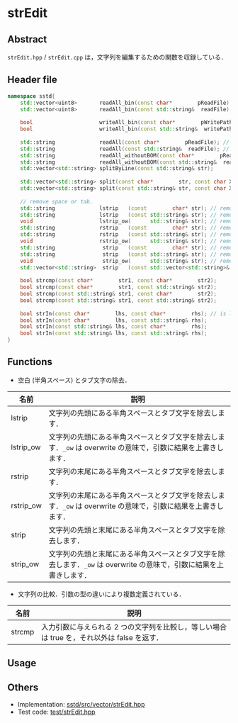 # strEdit
## Abstract
```strEdit.hpp``` / ```strEdit.cpp``` は，文字列を編集するための関数を収録している．

## Header file
```c++
namespace sstd{
    std::vector<uint8>       readAll_bin(const char*        pReadFile); // read all of the file as a binary
    std::vector<uint8>       readAll_bin(const std::string&  readFile); // read all of the file as a binary
    
    bool                     writeAll_bin(const char*        pWritePath, std::vector<uint8>& rhs);
    bool                     writeAll_bin(const std::string&  writePath, std::vector<uint8>& rhs);
    
    std::string              readAll(const char*        pReadFile); // readAll_str()
    std::string              readAll(const std::string&  readFile); // readAll_str()
    std::string              readAll_withoutBOM(const char*        pReadFile);
    std::string              readAll_withoutBOM(const std::string&  readFile);
    std::vector<std::string> splitByLine(const std::string& str);
    
    std::vector<std::string> split(const char*        str, const char X);
    std::vector<std::string> split(const std::string& str, const char X);
    
    // remove space or tab.
    std::string              lstrip   (const        char* str); // removing head spaces
    std::string              lstrip   (const std::string& str); // removing head spaces
    void                     lstrip_ow(      std::string& str); // removing head spaces. ow: overwrite
    std::string              rstrip   (const        char* str); // removing tail spaces
    std::string              rstrip   (const std::string& str); // removing tail spaces
    void                     rstrip_ow(      std::string& str); // removing tail spaces. ow: overwrite
    std::string               strip   (const        char* str); // removing head and tail tab and spaces
    std::string               strip   (const std::string& str); // removing head and tail tab and spaces
    void                      strip_ow(      std::string& str); // removing head and tail tab and spaces. ow: overwrite
    std::vector<std::string>  strip   (const std::vector<std::string>& vec); // -> strip(str) // removing head and tail spaces
    
    bool strcmp(const char*        str1, const char*        str2);
    bool strcmp(const char*        str1, const std::string& str2);
    bool strcmp(const std::string& str1, const char*        str2);
    bool strcmp(const std::string& str1, const std::string& str2);
    
    bool strIn(const char*        lhs, const char*        rhs); // is lhs in rhs ? (is rhs include lhs ?)
    bool strIn(const char*        lhs, const std::string& rhs);
    bool strIn(const std::string& lhs, const char*        rhs);
    bool strIn(const std::string& lhs, const std::string& rhs);
}
```

## Functions
- 空白 (半角スペース) とタブ文字の除去．

| 名前 | 説明 |
| --------- | --- |
| lstrip    | 文字列の先頭にある半角スペースとタブ文字を除去します． |
| lstrip_ow | 文字列の先頭にある半角スペースとタブ文字を除去します．```_ow``` は overwrite の意味で，引数に結果を上書きします． |
| rstrip    | 文字列の末尾にある半角スペースとタブ文字を除去します． |
| rstrip_ow | 文字列の末尾にある半角スペースとタブ文字を除去します．```_ow``` は overwrite の意味で，引数に結果を上書きします． |
| strip     | 文字列の先頭と末尾にある半角スペースとタブ文字を除去します． |
| strip_ow  | 文字列の先頭と末尾にある半角スペースとタブ文字を除去します．```_ow``` は overwrite の意味で，引数に結果を上書きします． |

- 文字列の比較．引数の型の違いにより複数定義されている．

| 名前 | 説明 |
| --- | --- |
| strcmp | 入力引数に与えられる 2 つの文字列を比較し，等しい場合は true を，それ以外は false を返す． |

## Usage

## Others
- Implementation: [sstd/src/vector/strEdit.hpp](https://github.com/admiswalker/SubStandardLibrary-SSTD-/blob/master/sstd/src/strEdit.hpp)
- Test code: [test/strEdit.hpp](https://github.com/admiswalker/SubStandardLibrary-SSTD-/blob/master/test/strEdit.hpp)

